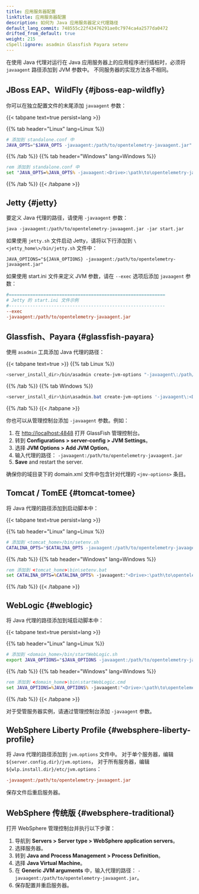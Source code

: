 ```yaml
---
title: 应用服务器配置
linkTitle: 应用服务器配置
description: 如何为 Java 应用服务器定义代理路径
default_lang_commit: 748555c22f43476291ae0c7974ca4a2577da0472
drifted_from_default: true
weight: 215
cSpell:ignore: asadmin Glassfish Payara setenv
---
```


在使用 Java 代理对运行在 Java 应用服务器上的应用程序进行插桩时，必须将 `javaagent` 路径添加到 JVM 参数中。
不同服务器的实现方法各不相同。

## JBoss EAP、WildFly {#jboss-eap-wildfly}

你可以在独立配置文件的末尾添加 `javaagent` 参数：

{{< tabpane text=true persist=lang >}}

{{% tab header="Linux" lang=Linux %}}

```sh
# 添加到 standalone.conf 中
JAVA_OPTS="$JAVA_OPTS -javaagent:/path/to/opentelemetry-javaagent.jar"
```

{{% /tab %}} {{% tab header="Windows" lang=Windows %}}

```bat
rem 添加到 standalone.conf 中
set "JAVA_OPTS=%JAVA_OPTS% -javaagent:<Drive>:\path\to\opentelemetry-javaagent.jar"
```

{{% /tab %}} {{< /tabpane >}}

## Jetty {#jetty}

要定义 Java 代理的路径，请使用 `-javaagent` 参数：

```shell
java -javaagent:/path/to/opentelemetry-javaagent.jar -jar start.jar
```

如果使用 `jetty.sh` 文件启动 Jetty，请将以下行添加到 `\<jetty_home\>/bin/jetty.sh` 文件中：

```shell
JAVA_OPTIONS="${JAVA_OPTIONS} -javaagent:/path/to/opentelemetry-javaagent.jar"
```

如果使用 start.ini 文件来定义 JVM 参数，请在 `--exec` 选项后添加 `javaagent` 参数：

```ini
#===========================================================
# Jetty 的 start.ini 文件示例
#-----------------------------------------------------------
--exec
-javaagent:/path/to/opentelemetry-javaagent.jar
```

## Glassfish、Payara {#glassfish-payara}

使用 `asadmin` 工具添加 Java 代理的路径：

{{< tabpane text=true >}} {{% tab Linux %}}

```sh
<server_install_dir>/bin/asadmin create-jvm-options "-javaagent\:/path/to/opentelemetry-javaagent.jar"
```

{{% /tab %}} {{% tab Windows %}}

```powershell
<server_install_dir>\bin\asadmin.bat create-jvm-options '-javaagent\:<Drive>\:\\path\\to\\opentelemetry-javaagent.jar'
```

{{% /tab %}} {{< /tabpane >}}

你也可以从管理控制台添加 `-javaagent` 参数。例如：

1.  在 <http://localhost:4848> 打开 GlassFish 管理控制台。
2.  转到 **Configurations > server-config > JVM Settings**。
3.  选择 **JVM Options > Add JVM Option**。
4.  输入代理的路径：
    `-javaagent:/path/to/opentelemetry-javaagent.jar`
5.  **Save** and restart the server.

确保你的域目录下的 domain.xml 文件中包含针对代理的 `<jmv-options>` 条目。

## Tomcat / TomEE {#tomcat-tomee}

将 Java 代理的路径添加到启动脚本中：

{{< tabpane text=true persist=lang >}}

{{% tab header="Linux" lang=Linux %}}

```sh
# 添加到 <tomcat_home>/bin/setenv.sh
CATALINA_OPTS="$CATALINA_OPTS -javaagent:/path/to/opentelemetry-javaagent.jar"
```

{{% /tab %}} {{% tab header="Windows" lang=Windows %}}

```bat
rem 添加到 <tomcat_home>\bin\setenv.bat
set CATALINA_OPTS=%CATALINA_OPTS% -javaagent:"<Drive>:\path\to\opentelemetry-javaagent.jar"
```

{{% /tab %}} {{< /tabpane >}}

## WebLogic {#weblogic}

将 Java 代理的路径添加到域启动脚本中：

{{< tabpane text=true persist=lang >}}

{{% tab header="Linux" lang=Linux %}}

```sh
# 添加到 <domain_home>/bin/startWebLogic.sh
export JAVA_OPTIONS="$JAVA_OPTIONS -javaagent:/path/to/opentelemetry-javaagent.jar"
```

{{% /tab %}} {{% tab header="Windows" lang=Windows %}}

```bat
rem 添加到 <domain_home>\bin\startWebLogic.cmd
set JAVA_OPTIONS=%JAVA_OPTIONS% -javaagent:"<Drive>:\path\to\opentelemetry-javaagent.jar"
```

{{% /tab %}} {{< /tabpane >}}

对于受管服务器实例，请通过管理控制台添加 `-javaagent` 参数。

## WebSphere Liberty Profile {#websphere-liberty-profile}

将 Java 代理的路径添加到 `jvm.options` 文件中。
对于单个服务器，编辑 `${server.config.dir}/jvm.options`，
对于所有服务器，编辑 `${wlp.install.dir}/etc/jvm.options`：

```ini
-javaagent:/path/to/opentelemetry-javaagent.jar
```

保存文件后重启服务器。

## WebSphere 传统版 {#websphere-traditional}

打开 WebSphere 管理控制台并执行以下步骤：

<!-- markdownlint-disable blanks-around-fences -->

1.  导航到 **Servers > Server type > WebSphere application servers**。
2.  选择服务器。
3.  转到 **Java and Process Management > Process Definition**。
4.  选择 **Java Virtual Machine**。
5.  在 **Generic JVM arguments** 中，输入代理的路径：
    `-javaagent:/path/to/opentelemetry-javaagent.jar`。
6.  保存配置并重启服务器。
